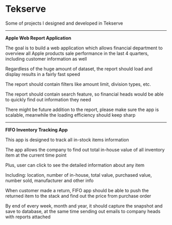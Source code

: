 # Tekserve

Some of projects I designed and developed in Tekserve

-----------------------------------------------------

**Apple Web Report Application**

The goal is to build a web application which allows financial department to overview all Apple products sale performance in the last 4 quarters, including customer information as well

Regardless of the huge amount of dataset, the report should load and display results in a fairly fast speed

The report should contain filters like amount limit, division types, etc.

The report should contain search feature, so financial heads would be able to quickly find out information they need

There might be future addition to the report, please make sure the app is scalable, meanwhile the loading efficiency should keep sharp

-----------------------------------------------------

**FIFO Inventory Tracking App**

This app is designed to track all in-stock items information

The app allows the company to find out total in-house value of all inventory item at the current time point 

Plus, user can click to see the detailed information about any item

Including: location, number of in-house, total value, purchased value, number sold, manufacturer and other info

When customer made a return, FIFO app should be able to push the returned item to the stack and find out the price from purchase order

By end of every week, month and year, it should capture the snapshot and save to database, at the same time sending out emails to company heads with reports attached
